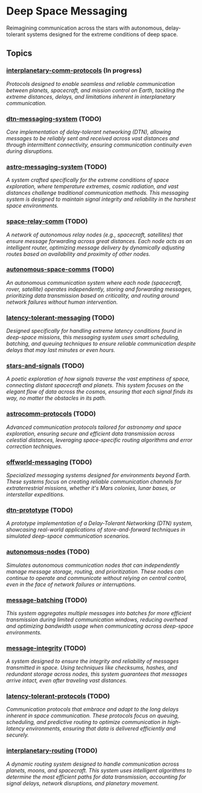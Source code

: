 # Deep Space Messaging

Reimagining communication across the stars with autonomous, delay-tolerant systems designed for the extreme conditions of deep space.

## Topics

### [interplanetary-comm-protocols](./interplanetary-comm-protocols)  (In progress)
*Protocols designed to enable seamless and reliable communication between planets, spacecraft, and mission control on Earth, tackling the extreme distances, delays, and limitations inherent in interplanetary communication.*

### [dtn-messaging-system](./dtn-messaging-system) (TODO)
*Core implementation of delay-tolerant networking (DTN), allowing messages to be reliably sent and received across vast distances and through intermittent connectivity, ensuring communication continuity even during disruptions.*

### [astro-messaging-system](./astro-messaging-system) (TODO)
*A system crafted specifically for the extreme conditions of space exploration, where temperature extremes, cosmic radiation, and vast distances challenge traditional communication methods. This messaging system is designed to maintain signal integrity and reliability in the harshest space environments.*

### [space-relay-comm](./space-relay-comm) (TODO)
*A network of autonomous relay nodes (e.g., spacecraft, satellites) that ensure message forwarding across great distances. Each node acts as an intelligent router, optimizing message delivery by dynamically adjusting routes based on availability and proximity of other nodes.*

### [autonomous-space-comms](./autonomous-space-comms) (TODO)
*An autonomous communication system where each node (spacecraft, rover, satellite) operates independently, storing and forwarding messages, prioritizing data transmission based on criticality, and routing around network failures without human intervention.*

### [latency-tolerant-messaging](./latency-tolerant-messaging) (TODO)
*Designed specifically for handling extreme latency conditions found in deep-space missions, this messaging system uses smart scheduling, batching, and queuing techniques to ensure reliable communication despite delays that may last minutes or even hours.*

### [stars-and-signals](./stars-and-signals) (TODO)
*A poetic exploration of how signals traverse the vast emptiness of space, connecting distant spacecraft and planets. This system focuses on the elegant flow of data across the cosmos, ensuring that each signal finds its way, no matter the obstacles in its path.*

### [astrocomm-protocols](./astrocomm-protocols) (TODO)
*Advanced communication protocols tailored for astronomy and space exploration, ensuring secure and efficient data transmission across celestial distances, leveraging space-specific routing algorithms and error correction techniques.*

### [offworld-messaging](./offworld-messaging) (TODO)
*Specialized messaging systems designed for environments beyond Earth. These systems focus on creating reliable communication channels for extraterrestrial missions, whether it's Mars colonies, lunar bases, or interstellar expeditions.*

### [dtn-prototype](./dtn-prototype) (TODO)
*A prototype implementation of a Delay-Tolerant Networking (DTN) system, showcasing real-world applications of store-and-forward techniques in simulated deep-space communication scenarios.*

### [autonomous-nodes](./autonomous-nodes) (TODO)
*Simulates autonomous communication nodes that can independently manage message storage, routing, and prioritization. These nodes can continue to operate and communicate without relying on central control, even in the face of network failures or interruptions.*

### [message-batching](./message-batching) (TODO)
*This system aggregates multiple messages into batches for more efficient transmission during limited communication windows, reducing overhead and optimizing bandwidth usage when communicating across deep-space environments.*

### [message-integrity](./message-integrity) (TODO)
*A system designed to ensure the integrity and reliability of messages transmitted in space. Using techniques like checksums, hashes, and redundant storage across nodes, this system guarantees that messages arrive intact, even after traveling vast distances.*

### [latency-tolerant-protocols](./latency-tolerant-protocols) (TODO)
*Communication protocols that embrace and adapt to the long delays inherent in space communication. These protocols focus on queuing, scheduling, and predictive routing to optimize communication in high-latency environments, ensuring that data is delivered efficiently and securely.*

### [interplanetary-routing](./interplanetary-routing) (TODO)
*A dynamic routing system designed to handle communication across planets, moons, and spacecraft. This system uses intelligent algorithms to determine the most efficient paths for data transmission, accounting for signal delays, network disruptions, and planetary movement.*

